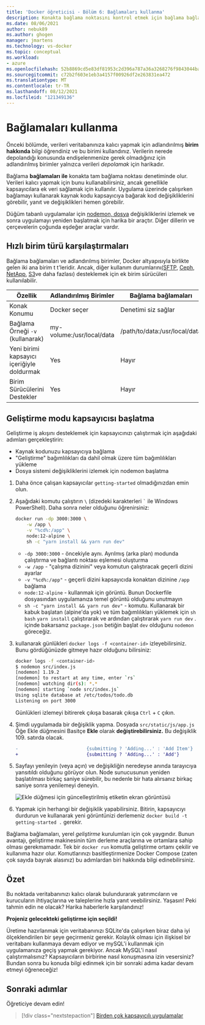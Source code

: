 ```yaml
---
title: 'Docker öğreticisi - Bölüm 6: Bağlamaları kullanma'
description: Konakta bağlama noktasını kontrol etmek için bağlama bağlamaları kullanmayı açıklar.
ms.date: 08/06/2021
author: nebuk89
ms.author: ghogen
manager: jmartens
ms.technology: vs-docker
ms.topic: conceptual
ms.workload:
- azure
ms.openlocfilehash: 52b8869cd5e83df81953c2d396a787a36a3268276f9843044ba3334e9401fd2b
ms.sourcegitcommit: c72b2f603e1eb3a4157f00926df2e263831ea472
ms.translationtype: MT
ms.contentlocale: tr-TR
ms.lasthandoff: 08/12/2021
ms.locfileid: "121349136"
---
```

# <a name="use-bind-mounts"></a>Bağlamaları kullanma

Önceki bölümde, verileri veritabanınıza kalıcı yapmak için adlandırılmış **birim hakkında** bilgi öğrendiniz ve bu birimi kullandınız. Verilerin nerede depolandığı konusunda endişelenmenize gerek olmadığınız için adlandırılmış birimler yalnızca verileri *depolamak* için harikadır.

Bağlama **bağlamaları ile** konakta tam bağlama noktası denetiminde olur. Verileri kalıcı yapmak için bunu kullanabilirsiniz, ancak genellikle kapsayıcılara ek veri sağlamak için kullanılır. Uygulama üzerinde çalışırken bağlamayı kullanarak kaynak kodu kapsayıcıya bağarak kod değişikliklerini görebilir, yanıt ve değişiklikleri hemen görebilir.

Düğüm tabanlı uygulamalar için [nodemon, dosya](https://npmjs.com/package/nodemon) değişikliklerini izlemek ve sonra uygulamayı yeniden başlatmak için harika bir araçtır. Diğer dillerin ve çerçevelerin çoğunda eşdeğer araçlar vardır.

## <a name="quick-volume-type-comparisons"></a>Hızlı birim türü karşılaştırmaları

Bağlama bağlamaları ve adlandırılmış birimler, Docker altyapısıyla birlikte gelen iki ana birim t t'leridir. Ancak, diğer kullanım durumlarını[(SFTP](https://github.com/vieux/docker-volume-sshfs), [Ceph,](https://ceph.com/geen-categorie/getting-started-with-the-docker-rbd-volume-plugin/) [NetApp,](https://netappdvp.readthedocs.io/en/stable/) [S3](https://github.com/elementar/docker-s3-volume)ve daha fazlası) desteklemek için ek birim sürücüleri kullanılabilir.

| Özellik | Adlandırılmış Birimler | Bağlama bağlamaları |
| -------- | ------------- | ----------- |
| Konak Konumu | Docker seçer | Denetimi siz sağlar |
| Bağlama Örneği `-v` (kullanarak) | my-volume:/usr/local/data | /path/to/data:/usr/local/data |
| Yeni birimi kapsayıcı içeriğiyle doldurmak | Yes | Hayır |
| Birim Sürücülerini Destekler | Yes | Hayır |

## <a name="start-a-dev-mode-container"></a>Geliştirme modu kapsayıcısı başlatma

Geliştirme iş akışını desteklemek için kapsayıcınızı çalıştırmak için aşağıdaki adımları gerçekleştirin:

- Kaynak kodunuzu kapsayıcıya bağlama
- "Geliştirme" bağımlılıkları da dahil olmak üzere tüm bağımlılıkları yükleme
- Dosya sistemi değişikliklerini izlemek için nodemon başlatma

1. Daha önce çalışan kapsayıcılar `getting-started` olmadığınızdan emin olun.

1. Aşağıdaki komutu çalıştırın ` \ ` (dizedeki karakterleri `` ` `` ile Windows PowerShell). Daha sonra neler olduğunu öğrenirsiniz:

    ```bash
    docker run -dp 3000:3000 \
        -w /app \
        -v "%cd%:/app" \
        node:12-alpine \
        sh -c "yarn install && yarn run dev"
    ```

    - `-dp 3000:3000` - öncekiyle aynı. Ayrılmış (arka plan) modunda çalıştırma ve bağlantı noktası eşlemesi oluşturma
    - `-w /app` - "çalışma dizinini" veya komutun çalıştıracak geçerli dizini ayarlar
    - `-v "%cd%:/app"` - geçerli dizini kapsayıcıda konaktan dizinine `/app` bağlama
    - `node:12-alpine` - kullanmak için görüntü. Bunun Dockerfile dosyasından uygulamanıza temel görüntü olduğunu unutmayın
    - `sh -c "yarn install && yarn run dev"` - komutu. Kullanarak bir kabuk başlatan (alpine'da yok) ve tüm bağımlılıkları yüklemek için `sh` `bash` `yarn install` çalıştırarak ve ardından çalıştırarak  `yarn run dev` . içinde bakarsanız `package.json` betiğin başlat `dev` olduğunu `nodemon` göreceğiz.

1. kullanarak günlükleri `docker logs -f <container-id>` izleyebilirsiniz. Bunu gördüğünüzde gitmeye hazır olduğunu bilirsiniz:

    ```bash
    docker logs -f <container-id>
    $ nodemon src/index.js
    [nodemon] 1.19.2
    [nodemon] to restart at any time, enter `rs`
    [nodemon] watching dir(s): *.*
    [nodemon] starting `node src/index.js`
    Using sqlite database at /etc/todos/todo.db
    Listening on port 3000
    ```

    Günlükleri izlemeyi bitirerek çıkışa basarak çıkışa `Ctrl` + `C` çıkın.

1. Şimdi uygulamada bir değişiklik yapma. Dosyada `src/static/js/app.js` Öğe Ekle düğmesini Basitçe **Ekle** olarak **değiştirebilirsiniz.** Bu değişiklik 109. satırda olacak.

    ```diff
    -                         {submitting ? 'Adding...' : 'Add Item'}
    +                         {submitting ? 'Adding...' : 'Add'}
    ```

1. Sayfayı yenileyin (veya açın) ve değişikliğin neredeyse anında tarayıcıya yansıtıldı olduğunu görüyor olun. Node sunucusunun yeniden başlatılması birkaç saniye sürebilir, bu nedenle bir hata alırsanız birkaç saniye sonra yenilemeyi deneyin.

    ![Ekle düğmesi için güncelleştirilmiş etiketin ekran görüntüsü](media/updated-add-button.png)

1. Yapmak için herhangi bir değişiklik yapabilirsiniz. Bitirin, kapsayıcıyı durdurun ve kullanarak yeni görüntünizi derlemeniz `docker build -t getting-started .` gerekir.

Bağlama bağlamaları, yerel *geliştirme* kurulumları için çok yaygındır. Bunun avantajı, geliştirme makinesinin tüm derleme araçlarına ve ortamlara sahip olması gerekmamadır. Tek bir `docker run` komutla geliştirme ortamı çekilir ve kullanıma hazır olur. Komutlarınızı basitleştirmenize Docker Compose (zaten çok sayıda bayrak alasınız) bu adımlardan biri hakkında bilgi edinebilirsiniz.

## <a name="recap"></a>Özet

Bu noktada veritabanınızı kalıcı olarak bulundurarak yatırımcıların ve kurucuların ihtiyaçlarına ve taleplerine hızla yanıt veebilirsiniz. Yaşasın! Peki tahmin edin ne olacak? Harika haberlerle karşılandınız!

**Projeniz gelecekteki geliştirme için seçildi!**

Üretime hazırlanmak için veritabanınızı SQLite'da çalışırken biraz daha iyi ölçeklendirilen bir şeye geçirmeniz gerekir. Kolaylık olması için ilişkisel bir veritabanı kullanmaya devam ediyor ve mySQL'i kullanmak için uygulamanıza geçiş yapmak gerekiyor. Ancak MySQL'i nasıl çalıştırmalısınız? Kapsayıcıların birbirine nasıl konuşmasına izin vesersiniz? Bundan sonra bu konuda bilgi edinmek için bir sonraki adıma kadar devam etmeyi öğreneceğiz!

## <a name="next-steps"></a>Sonraki adımlar

Öğreticiye devam edin!

> [!div class="nextstepaction"]
> [Birden çok kapsayıcılı uygulamalar](multi-container-apps.md)